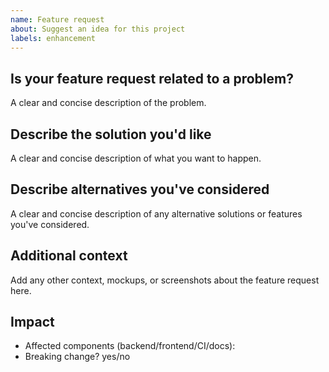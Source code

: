 ```yaml
---
name: Feature request
about: Suggest an idea for this project
labels: enhancement
---
```


## Is your feature request related to a problem?
A clear and concise description of the problem.

## Describe the solution you'd like
A clear and concise description of what you want to happen.

## Describe alternatives you've considered
A clear and concise description of any alternative solutions or features you've considered.

## Additional context
Add any other context, mockups, or screenshots about the feature request here.

## Impact
- Affected components (backend/frontend/CI/docs):
- Breaking change? yes/no